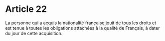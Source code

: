 # Article 22

La personne qui a acquis la nationalité française jouit de tous les droits et est tenue à toutes les obligations attachées à la qualité de Français, à dater du jour de cette acquisition.
